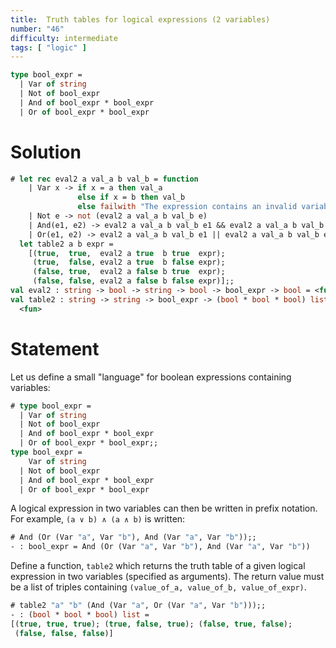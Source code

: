 ```yaml
---
title:  Truth tables for logical expressions (2 variables)
number: "46"
difficulty: intermediate
tags: [ "logic" ]
---
```


```ocaml
type bool_expr =
  | Var of string
  | Not of bool_expr
  | And of bool_expr * bool_expr
  | Or of bool_expr * bool_expr
```

# Solution

```ocaml
# let rec eval2 a val_a b val_b = function
    | Var x -> if x = a then val_a
               else if x = b then val_b
               else failwith "The expression contains an invalid variable"
    | Not e -> not (eval2 a val_a b val_b e)
    | And(e1, e2) -> eval2 a val_a b val_b e1 && eval2 a val_a b val_b e2
    | Or(e1, e2) -> eval2 a val_a b val_b e1 || eval2 a val_a b val_b e2
  let table2 a b expr =
    [(true,  true,  eval2 a true  b true  expr);
     (true,  false, eval2 a true  b false expr);
     (false, true,  eval2 a false b true  expr);
     (false, false, eval2 a false b false expr)];;
val eval2 : string -> bool -> string -> bool -> bool_expr -> bool = <fun>
val table2 : string -> string -> bool_expr -> (bool * bool * bool) list =
  <fun>
```

# Statement

Let us define a small "language" for boolean expressions containing
variables:

```ocaml
# type bool_expr =
  | Var of string
  | Not of bool_expr
  | And of bool_expr * bool_expr
  | Or of bool_expr * bool_expr;;
type bool_expr =
    Var of string
  | Not of bool_expr
  | And of bool_expr * bool_expr
  | Or of bool_expr * bool_expr
```

A logical expression in two variables can then be written in prefix
notation.  For example, `(a ∨ b) ∧ (a ∧ b)` is written:

```ocaml
# And (Or (Var "a", Var "b"), And (Var "a", Var "b"));;
- : bool_expr = And (Or (Var "a", Var "b"), And (Var "a", Var "b"))
```

Define a function, `table2` which returns the truth table of a given
logical expression in two variables (specified as arguments). The return
value must be a list of triples containing
`(value_of_a, value_of_b, value_of_expr)`.

```ocaml
# table2 "a" "b" (And (Var "a", Or (Var "a", Var "b")));;
- : (bool * bool * bool) list =
[(true, true, true); (true, false, true); (false, true, false);
 (false, false, false)]
```

